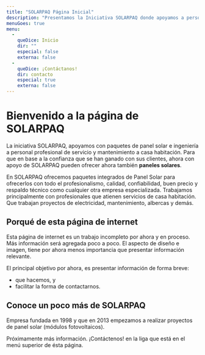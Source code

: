 ```yaml
---
title: "SOLARPAQ Página Inicial"
description: "Presentamos la Iniciativa SOLARPAQ donde apoyamos a personal profesional de servicio a casa habitación para que puedan ofrecer paquetes integrados de Panel Solar con todo el profesionalismo, calidad, confiabilidad y respaldo técnico. "
menuGoes: true
menu:
  -
    queDice: Inicio
    dir: ""
    especial: false
    externa: false
  -
    queDice: ¡Contáctanos!
    dir: contacto
    especial: true
    externa: false
---
```


# Bienvenido a la página de SOLARPAQ
La iniciativa SOLARPAQ, apoyamos con paquetes de panel solar e ingeniería a personal profesional de servicio y mantenimiento a casa habitación.  Para que en base a la confianza que se han ganado con sus clientes, ahora con apoyo de SOLARPAQ pueden ofrecer ahora también **paneles solares**.

En SOLARPAQ ofrecemos paquetes integrados de Panel Solar para ofrecerlos con todo el profesionalismo, calidad, confiabilidad, buen precio y respaldo técnico como cualquier otra empresa especializada.   Trabajamos principalmente con profesionales que atienen servicios de casa habitación.  Que trabajan proyectos de electricidad, mantenimiento, albercas y demás.


## Porqué de esta página de internet
Esta página de internet es un trabajo incompleto por ahora y en proceso. Más información será agregada poco a poco. El aspecto de diseño e imagen, tiene por ahora menos importancia que presentar información relevante.

El principal objetivo por ahora, es presentar información de forma breve:
 - que hacemos, y
 - facilitar la forma de contactarnos.


## Conoce un poco más de SOLARPAQ
Empresa fundada en 1998 y que en 2013 empezamos a realizar proyectos de panel solar (módulos fotovoltaicos).

Próximamente más información.  ¡Contáctenos! en la liga que está en el menú superior de ésta página.
